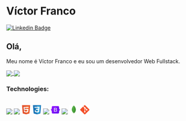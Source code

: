 # Víctor Franco
[![Linkedin Badge](https://img.shields.io/badge/-Victor_Franco-blue?style=flat-square&logo=Linkedin&logoColor=white&link=https://www.linkedin.com/in/victorf05/)](https://www.linkedin.com/in/victorf05/)

## Olá, 
Meu nome é Víctor Franco e eu sou um desenvolvedor Web Fullstack.

<a href="https://github.com/victorf05">
  <img height=180 align="center" src="https://github-readme-stats.vercel.app/api?username=victorf05&theme=radical" />
</a>
<a href="https://github.com/victorf05">
  <img height=180 align="center" src="https://github-readme-stats.vercel.app/api/top-langs?username=victorf05&theme=radical&layout=compact&langs_count=8&card_width=320" />
</a>

### Technologies:
<div style="display: inline_block"><br>
  <code><img height="25" src="https://cdn.jsdelivr.net/gh/devicons/devicon/icons/javascript/javascript-original.svg"></code>
  <code><img height="25" src="https://cdn.jsdelivr.net/gh/devicons/devicon/icons/typescript/typescript-original.svg"></code>
  <code><img height="25" src="https://github.com/devicons/devicon/blob/v2.15.1/icons/html5/html5-original.svg"></code>
  <code><img height="25" src="https://github.com/devicons/devicon/blob/v2.15.1/icons/css3/css3-original.svg"></code>
  <code><img height="25" src="https://cdn.jsdelivr.net/gh/devicons/devicon/icons/nodejs/nodejs-original.svg"></code>
  <code><img height="25" src="https://github.com/devicons/devicon/blob/v2.15.1/icons/bootstrap/bootstrap-original.svg"></code>
  <code><img height="25" src="https://cdn.jsdelivr.net/gh/devicons/devicon/icons/mysql/mysql-original.svg"></code>
  <code><img height="25" src="https://github.com/devicons/devicon/blob/v2.15.1/icons/mongodb/mongodb-original.svg"></code>
  <code><img height="25" src="https://github.com/devicons/devicon/blob/v2.15.1/icons/git/git-original.svg"></code>
</div>
